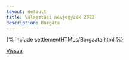 ```yaml
---
layout: default
title: Választási névjegyzék 2022
description: Borgáta
---
```


{% include settlementHTMLs/Borgaata.html %}

[Vissza](./)